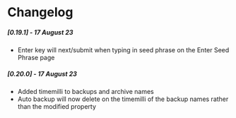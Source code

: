 # Changelog

##### [0.19.1] - 17 August 23

- Enter key will next/submit when typing in seed phrase on the Enter Seed Phrase page

##### [0.20.0] - 17 August 23

- Added timemilli to backups and archive names
- Auto backup will now delete on the timemilli of the backup names rather than the modified property